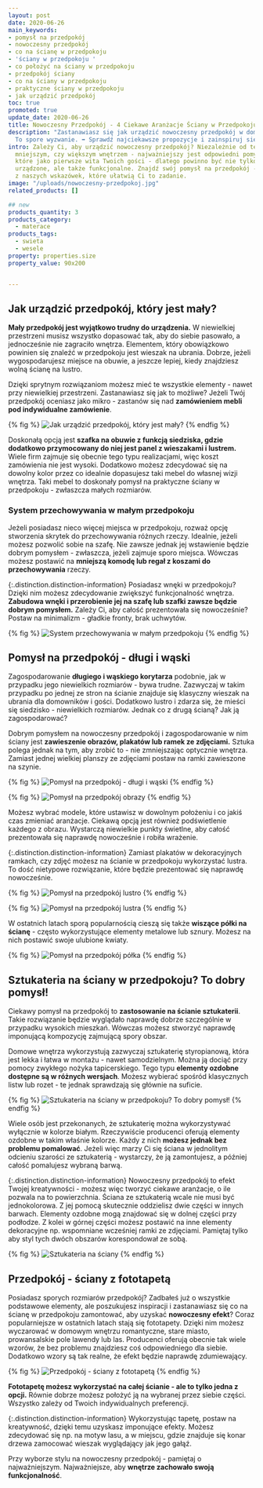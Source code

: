 ```yaml
---
layout: post
date: 2020-06-26
main_keywords:
- pomysł na przedpokój
- nowoczesny przedpokój
- co na ścianę w przedpokoju
- 'ściany w przedpokoju '
- co położyć na ściany w przedpokoju
- przedpokój ściany
- co na ściany w przedpokoju
- praktyczne ściany w przedpokoju
- jak urządzić przedpokój
toc: true
promoted: true
update_date: 2020-06-26
title: Nowoczesny Przedpokój - 4 Ciekawe Aranżacje Ściany w Przedpokoju
description: "Zastanawiasz się jak urządzić nowoczesny przedpokój w domu? \U0001F3E0
  To spore wyzwanie. ➡️ Sprawdź najciekawsze propozycje i zainspiruj się."
intro: Zależy Ci, aby urządzić nowoczesny przedpokój? Niezależnie od tego, czy dysponujesz
  mniejszym, czy większym wnętrzem - najważniejszy jest odpowiedni pomysł. To pomieszczenie,
  które jako pierwsze wita Twoich gości - dlatego powinno być nie tylko estetycznie
  urządzone, ale także funkcjonalne. Znajdź swój pomysł na przedpokój - skorzystaj
  z naszych wskazówek, które ułatwią Ci to zadanie.
image: "/uploads/nowoczesny-przedpokoj.jpg"
related_products: []

## new
products_quantity: 3
products_category:
  - materace
products_tags: 
  - swieta
  - wesele
property: properties.size
property_value: 90x200


---
```

## Jak urządzić przedpokój, który jest mały?

**Mały przedpokój jest wyjątkowo trudny do urządzenia.** W niewielkiej przestrzeni musisz wszystko dopasować tak, aby do siebie pasowało, a jednocześnie nie zagraciło wnętrza. Elementem, który obowiązkowo powinien się znaleźć w przedpokoju jest wieszak na ubrania. Dobrze, jeżeli wygospodarujesz miejsce na obuwie, a jeszcze lepiej, kiedy znajdziesz wolną ścianę na lustro.

Dzięki sprytnym rozwiązaniom możesz mieć te wszystkie elementy - nawet przy niewielkiej przestrzeni. Zastanawiasz się jak to możliwe? Jeżeli Twój przedpokój oceniasz jako mikro - zastanów się nad **zamówieniem mebli pod indywidualne zamówienie**.

{% fig %}
![Jak urządzić przedpokój, który jest mały?](/uploads/maly-przedpokoj.jpg "Jak urządzić przedpokój, który jest mały?")
{% endfig %}

Doskonałą opcją jest **szafka na obuwie z funkcją siedziska, gdzie dodatkowo przymocowany do niej jest panel z wieszakami i lustrem.** Wiele firm zajmuje się obecnie tego typu realizacjami, więc koszt zamówienia nie jest wysoki. Dodatkowo możesz zdecydować się na dowolny kolor przez co idealnie dopasujesz taki mebel do własnej wizji wnętrza. Taki mebel to doskonały pomysł na praktyczne ściany w przedpokoju - zwłaszcza małych rozmiarów.

### System przechowywania w małym przedpokoju

Jeżeli posiadasz nieco więcej miejsca w przedpokoju, rozważ opcję stworzenia skrytek do przechowywania różnych rzeczy. Idealnie, jeżeli możesz pozwolić sobie na szafę. Nie zawsze jednak jej wstawienie będzie dobrym pomysłem - zwłaszcza, jeżeli zajmuje sporo miejsca. Wówczas możesz postawić na **mniejszą komodę lub regał z koszami do przechowywania** rzeczy.

{:.distinction.distinction-information}
Posiadasz wnęki w przedpokoju? Dzięki nim możesz zdecydowanie zwiększyć funkcjonalność wnętrza. **Zabudowa wnęki i przerobienie jej na szafę lub szafki zawsze będzie dobrym pomysłem.** Zależy Ci, aby całość prezentowała się nowocześnie? Postaw na minimalizm - gładkie fronty, brak uchwytów.

{% fig %}
![System przechowywania w małym przedpokoju](/uploads/duzy-bialy-nowoczesny-przedpokoj.jpg "System przechowywania w małym przedpokoju")
{% endfig %}

## Pomysł na przedpokój - długi i wąski

Zagospodarowanie **długiego i wąskiego korytarza** podobnie, jak w przypadku jego niewielkich rozmiarów - bywa trudne. Zazwyczaj w takim przypadku po jednej ze stron na ścianie znajduje się klasyczny wieszak na ubrania dla domowników i gości. Dodatkowo lustro i zdarza się, że mieści się siedzisko - niewielkich rozmiarów. Jednak co z drugą ścianą? Jak ją zagospodarować?

Dobrym pomysłem na nowoczesny przedpokój i zagospodarowanie w nim ściany jest **zawieszenie obrazów, plakatów lub ramek ze zdjęciami.** Sztuka polega jednak na tym, aby zrobić to - nie zmniejszając optycznie wnętrza. Zamiast jednej wielkiej planszy ze zdjęciami postaw na ramki zawieszone na szynie.

{% fig %}
![Pomysł na przedpokój - długi i wąski](/uploads/obrazy-na-scianie.jpg "Pomysł na przedpokój - długi i wąski")
{% endfig %}

{% fig %}
![Pomysł na przedpokój obrazy](/uploads/nowoczesny-przedpokoj-obrazy.jpg "Pomysł na przedpokój obrazy")
{% endfig %}

Możesz wybrać modele, które ustawisz w dowolnym położeniu i co jakiś czas zmieniać aranżacje. Ciekawą opcją jest również podświetlenie każdego z obrazu. Wystarczą niewielkie punkty świetlne, aby całość prezentowała się naprawdę nowocześnie i robiła wrażenie.

{:.distinction.distinction-information}
Zamiast plakatów w dekoracyjnych ramkach, czy zdjęć możesz na ścianie w przedpokoju wykorzystać lustra. To dość nietypowe rozwiązanie, które będzie prezentować się naprawdę nowocześnie.

{% fig %}
![Pomysł na przedpokój lustro](/uploads/lustra-na-scianie.jpg "Pomysł na przedpokój lustro")
{% endfig %}

{% fig %}
![Pomysł na przedpokój lustra](/uploads/rozne-lustra-na-scianie.jpg "Pomysł na przedpokój lustra")
{% endfig %}

W ostatnich latach sporą popularnością cieszą się także **wiszące półki na ścianę** - często wykorzystujące elementy metalowe lub sznury. Możesz na nich postawić swoje ulubione kwiaty.

{% fig %}
![Pomysł na przedpokój półka](/uploads/polki-z-kwiatami-przedpokoj.jpg "Pomysł na przedpokój półka")
{% endfig %}

## Sztukateria na ściany w przedpokoju? To dobry pomysł!

Ciekawy pomysł na przedpokój to **zastosowanie na ścianie sztukaterii**. Takie rozwiązanie będzie wyglądało naprawdę dobrze szczególnie w przypadku wysokich mieszkań. Wówczas możesz stworzyć naprawdę imponującą kompozycję zajmującą spory obszar.

Domowe wnętrza wykorzystują zazwyczaj sztukaterię styropianową, która jest lekka i łatwa w montażu - nawet samodzielnym. Można ją dociąć przy pomocy zwykłego nożyka tapicerskiego. Tego typu **elementy ozdobne dostępne są w różnych wersjach**. Możesz wybierać spośród klasycznych listw lub rozet - te jednak sprawdzają się głównie na suficie.

{% fig %}
![Sztukateria na ściany w przedpokoju? To dobry pomysł!](/uploads/sztukateria-na-scianie-korytarz.jpg "Sztukateria na ściany w przedpokoju? To dobry pomysł!")
{% endfig %}

Wiele osób jest przekonanych, że sztukaterię można wykorzystywać wyłącznie w kolorze białym. Rzeczywiście producenci oferują elementy ozdobne w takim właśnie kolorze. Każdy z nich **możesz jednak bez problemu pomalować**. Jeżeli więc marzy Ci się ściana w jednolitym odcieniu szarości ze sztukaterią - wystarczy, że ją zamontujesz, a później całość pomalujesz wybraną barwą.

{:.distinction.distinction-information}
Nowoczesny przedpokój to efekt Twojej kreatywności - możesz więc tworzyć ciekawe aranżacje, o ile pozwala na to powierzchnia. Ściana ze sztukaterią wcale nie musi być jednokolorowa. Z jej pomocą skutecznie oddzielisz dwie części w innych barwach. Elementy ozdobne mogą znajdować się w dolnej części przy podłodze. Z kolei w górnej części możesz postawić na inne elementy dekoracyjne np. wspomniane wcześniej ramki ze zdjęciami. Pamiętaj tylko aby styl tych dwóch obszarów korespondował ze sobą.

{% fig %}
![Sztukateria na ściany](/uploads/sztukateria-na-scianie-przedpokoj.jpg "Sztukateria na ściany")
{% endfig %}

## Przedpokój - ściany z fototapetą

Posiadasz sporych rozmiarów przedpokój? Zadbałeś już o wszystkie podstawowe elementy, ale poszukujesz inspiracji i zastanawiasz się co na ścianę w przedpokoju zamontować, aby uzyskać **nowoczesny efekt**? Coraz popularniejsze w ostatnich latach stają się fototapety. Dzięki nim możesz wyczarować w domowym wnętrzu romantyczne, stare miasto, prowansalskie pole lawendy lub las. Producenci oferują obecnie tak wiele wzorów, że bez problemu znajdziesz coś odpowiedniego dla siebie. Dodatkowo wzory są tak realne, że efekt będzie naprawdę zdumiewający.

{% fig %}
![Przedpokój - ściany z fototapetą](/uploads/nowoczesny-przedpokoj-fototapeta.jpg "Przedpokój - ściany z fototapetą")
{% endfig %}

**Fototapetę możesz wykorzystać na całej ścianie - ale to tylko jedna z opcji.** Równie dobrze możesz położyć ją na wybranej przez siebie części. Wszystko zależy od Twoich indywidualnych preferencji.

{:.distinction.distinction-information}
Wykorzystując tapetę, postaw na kreatywność, dzięki temu uzyskasz imponujące efekty. Możesz zdecydować się np. na motyw lasu, a w miejscu, gdzie znajduje się konar drzewa zamocować wieszak wyglądający jak jego gałąź.

Przy wyborze stylu na nowoczesny przedpokój - pamiętaj o najważniejszym. Najważniejsze, aby **wnętrze zachowało swoją funkcjonalność**.